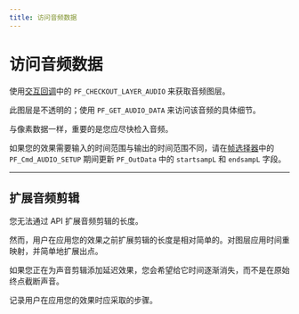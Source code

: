 ```yaml
---
title: 访问音频数据
---
```

# 访问音频数据

使用[交互回调](../../effect-details/interaction-callback-functions)中的 `PF_CHECKOUT_LAYER_AUDIO` 来获取音频图层。

此图层是不透明的；使用 `PF_GET_AUDIO_DATA` 来访问该音频的具体细节。

与像素数据一样，重要的是您应尽快检入音频。

如果您的效果需要输入的时间范围与输出的时间范围不同，请在[帧选择器](../../effect-basics/command-selectors#frame-selectors)中的 `PF_Cmd_AUDIO_SETUP` 期间更新 `PF_OutData` 中的 `startsampL` 和 `endsampL` 字段。

---

## 扩展音频剪辑

您无法通过 API 扩展音频剪辑的长度。

然而，用户在应用您的效果之前扩展剪辑的长度是相对简单的。对图层应用时间重映射，并简单地扩展出点。

如果您正在为声音剪辑添加延迟效果，您会希望给它时间逐渐消失，而不是在原始终点截断声音。

记录用户在应用您的效果时应采取的步骤。